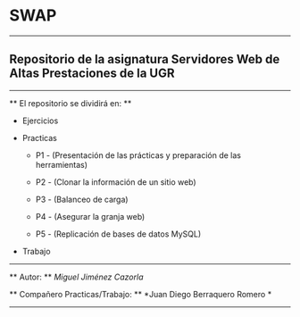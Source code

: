 # SWAP

---

## Repositorio de la asignatura Servidores Web de Altas Prestaciones de la UGR

---
 
** El repositorio se dividirá en: **

* Ejercicios

* Practicas
 
    * P1 - (Presentación de las prácticas y preparación de las herramientas)

    * P2 - (Clonar la información de un sitio web)

    * P3 - (Balanceo de carga)

    * P4 - (Asegurar la granja web)

    * P5 - (Replicación de bases de datos MySQL)

* Trabajo

---

** Autor: **  *Miguel Jiménez Cazorla*

** Compañero Practicas/Trabajo:  ** *Juan Diego Berraquero Romero *

---